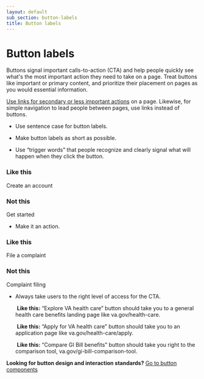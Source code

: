 ```yaml
---
layout: default
sub_section: button-labels
title: Button labels
---
```


# Button labels

Buttons signal important calls-to-action (CTA) and help people quickly see what's the most important action they need to take on a page. Treat buttons like important or primary content, and prioritize their placement on pages as you would essential information.

[Use links for secondary or less important actions](../content-style-guide/links.html) on a page. Likewise, for simple navigation to lead people between pages, use links instead of buttons.

- Use sentence case for button labels.

- Make button labels as short as possible.

- Use “trigger words” that people recognize and clearly signal what will happen when they click the button.


<div class="do-dont">
<div class="do-dont__do">
<h3 class="do-dont__heading">Like this</h3>
<div class="do-dont__content" markdown="1">
Create an account
</div>
</div>
<div class="do-dont__dont">
<h3 class="do-dont__heading">Not this</h3>
<div class="do-dont__content" markdown="1">
Get started
</div>
</div>
</div>


- Make it an action.

<div class="do-dont">
<div class="do-dont__do">
<h3 class="do-dont__heading">Like this</h3>
<div class="do-dont__content" markdown="1">
File a complaint
</div>
</div>
<div class="do-dont__dont">
<h3 class="do-dont__heading">Not this</h3>
<div class="do-dont__content" markdown="1">
Complaint filing
</div>
</div>
</div>



- Always take users to the right level of access for the CTA.

  ​		**Like this:** “Explore VA health care” button should take you to a general health care benefits landing page like va.gov/health-care.

  ​		**Like this:** “Apply for VA health care” button should take you to an application page like va.gov/health-care/apply.

  ​		**Like this:** “Compare GI Bill benefits” button should take you right to the comparison tool, va.gov/gi-bill-comparison-tool.


__Looking for button design and interaction standards?__ [Go to button components](../components/buttons.html)   


